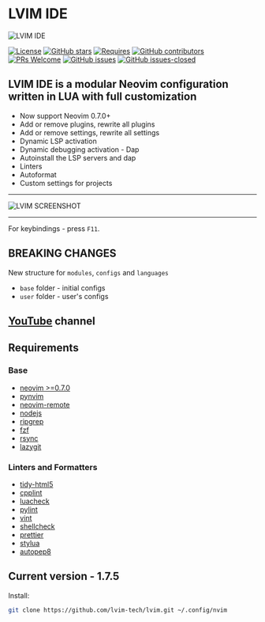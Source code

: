 # LVIM IDE

![LVIM IDE](https://github.com/lvim-tech/lvim/blob/production/media/lvim-ide-logo.png)

[![License](https://img.shields.io/badge/License-BSD%203--Clause-blue.svg)](https://github.com/lvim-tech/lvim/blob/production/LICENSE)
[![GitHub stars](https://img.shields.io/github/stars/lvim-tech/lvim.svg?style=social&label=Star)](https://github.com/lvim-tech/lvim/stargazers/)
[![Requires](https://img.shields.io/badge/requires-nvim%200.7%2B-9cf?logo=neovim)](https://neovim.io//)
[![GitHub contributors](https://img.shields.io/github/contributors/lvim-tech/lvim.svg)](https://github.com/lvim-tech/lvim/graphs/contributors/)
[![PRs Welcome](https://img.shields.io/badge/PRs-welcome-brightgreen.svg)](http://makeapullrequest.com)
[![GitHub issues](https://img.shields.io/github/issues/lvim-tech/lvim.svg)](https://github.com/lvim-tech/lvim/issues/)
[![GitHub issues-closed](https://img.shields.io/github/issues-closed/lvim-tech/lvim.svg)](https://github.com/lvim-tech/lvim/issues?q=is%3Aissue+is%3Aclosed)

## LVIM IDE is a modular Neovim configuration written in LUA with full customization

-   Now support Neovim 0.7.0+
-   Add or remove plugins, rewrite all plugins
-   Add or remove settings, rewrite all settings
-   Dynamic LSP activation
-   Dynamic debugging activation - Dap
-   Autoinstall the LSP servers and dap
-   Linters
-   Autoformat
-   Custom settings for projects

---

![LVIM SCREENSHOT](https://github.com/lvim-tech/lvim/blob/production/media/lvim-ide-screenshot.png)

---

For keybindings - press `F11`.

## BREAKING CHANGES

New structure for `modules`, `configs` and `languages`

-   `base` folder - initial configs
-   `user` folder - user's configs

## [YouTube](https://www.youtube.com/channel/UCSV5_UXKLl1JDZbQaYWuFKQ) channel

## Requirements

### Base

-   [neovim >=0.7.0](https://github.com/neovim/neovim/wiki/Installing-Neovim)
-   [pynvim](https://github.com/neovim/pynvim)
-   [neovim-remote](https://github.com/mhinz/neovim-remote)
-   [nodejs](https://nodejs.org/en/)
-   [ripgrep](https://github.com/BurntSushi/ripgrep)
-   [fzf](https://github.com/junegunn/fzf)
-   [rsync](https://github.com/WayneD/rsync)
-   [lazygit](https://github.com/jesseduffield/lazygit)

### Linters and Formatters

-   [tidy-html5](https://github.com/htacg/tidy-html5)
-   [cpplint](https://github.com/cpplint/cpplint)
-   [luacheck](https://github.com/mpeterv/luacheck)
-   [pylint](https://github.com/PyCQA/pylint)
-   [vint](https://github.com/Vimjas/vint)
-   [shellcheck](https://github.com/koalaman/shellcheck)
-   [prettier](https://github.com/prettier/prettier)
-   [stylua](https://github.com/JohnnyMorganz/StyLua)
-   [autopep8](https://github.com/hhatto/autopep8)

## Current version - 1.7.5

Install:

```bash
git clone https://github.com/lvim-tech/lvim.git ~/.config/nvim
```
